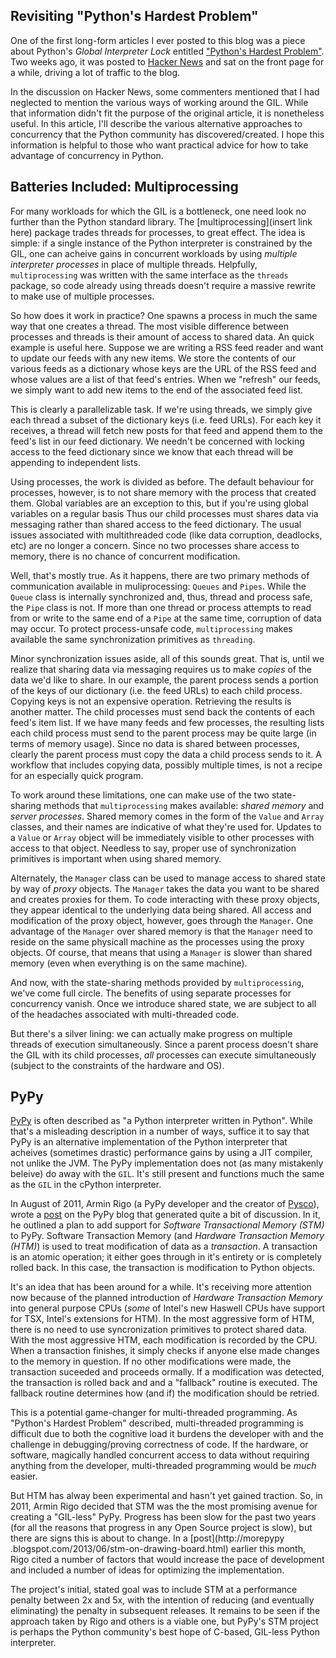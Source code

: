 ## Revisiting "Python's Hardest Problem"

One of the first long-form articles I ever posted to this blog was a piece about
Python's *Global Interpreter Lock* entitled ["Python's Hardest Problem"](http://www.jeffknupp.com/PUTLINKHERE).
Two weeks ago, it was posted to [Hacker News](http://news.ycombinator.com) and sat
on the front page for a while, driving a lot of traffic to the blog. 

In the discussion on Hacker News, some commenters mentioned that I had neglected
to mention the various ways of working around the GIL. While that information 
didn't fit the purpose of the original article, it is nonetheless useful.
In this article, I'll describe the various alternative approaches 
to concurrency that the Python community has discovered/created. I hope this 
information is helpful to those who want practical advice for how 
to take advantage of concurrency in Python.

## Batteries Included: Multiprocessing

For many workloads for which the GIL is a bottleneck, one need look no further
than the Python standard library. The [multiprocessing](insert link here)
package trades threads for processes, to great effect. The idea is simple: if a
single instance of the Python interpreter is constrained by the GIL, one can
acheive gains in concurrent workloads by using *multiple interpreter processes*
in place of multiple threads. Helpfully, `multiprocessing` was written
with the same interface as the `threads` package, so code already using threads
doesn't require a massive rewrite to make use of multiple processes.

So how does it work in practice? One spawns a process in much the same
way that one creates a thread. The most visible difference between processes
and threads is their amount of access to shared data. An quick example is useful here.
Suppose we are writing a RSS feed reader and want to update our feeds with any new items.
We store the contents of our various feeds as a dictionary whose keys are 
the URL of the RSS feed and whose values are a list of that feed's entries.
When we "refresh" our feeds, we simply want to add new items to the end of the
associated feed list. 

This is clearly a parallelizable task. If we're using threads, we simply give
each thread a subset of the dictionary keys (i.e. feed URLs). For each key it 
receives, a thread will fetch new posts for that feed and append them to the
feed's list in our feed dictionary. We needn't be concerned with locking access 
to the feed dictionary since we know that each thread will be appending to 
independent lists. 

Using processes, the work is divided as before. The default behaviour for processes, 
however, is to not share memory with the process that created them. Global variables
are an exception to this, but if you're using global variables on a regular basis
Thus our child processes must shares data via messaging rather than shared 
access to the feed dictionary. The usual issues associated with multithreaded 
code (like data corruption, deadlocks, etc) are no longer a concern. Since no two 
processes share access to memory, there is no chance of concurrent 
modification. 

Well, that's mostly true. As it happens, there are two primary methods of
communication available in muliprocessing: `Queues` and `Pipes`. While 
the `Queue` class is internally synchronized and, thus, thread and process safe,
the `Pipe` class is not. If more than one thread or process attempts to read
from or write to the same end of a `Pipe` at the same time, corruption of data
may occur. To protect process-unsafe code, `multiprocessing` makes available 
the same synchronization primitives as `threading`.

Minor synchronization issues aside, all of this sounds great. That is, until we realize that 
sharing data via messaging requires us to make *copies* of the data we'd 
like to share. In our example, the parent process sends a portion of the 
keys of our dictionary (i.e. the feed URLs) to each child process. Copying keys is not 
an expensive operation. Retrieving the results is another matter.
The child processes must send back the contents of each feed's item list. If we have many feeds and few 
processes, the resulting lists each child process must send to the parent 
process may be quite large (in terms of memory usage). Since no data is shared
between processes, clearly the parent process must copy the data a child process
sends to it. A workflow that includes copying data, possibly multiple times, is
not a recipe for an especially quick program.

To work around these limitations, one can make use of the two state-sharing methods that `multiprocessing`
makes available: *shared memory* and *server processes*. Shared memory comes
in the form of the `Value` and `Array` classes, and their names are indicative
of what they're used for. Updates to a `Value` or `Array` object will be immediately
visible to other processes with access to that object. Needless to say, proper
use of synchronization primitives is important when using shared memory.

Alternately, the `Manager` class can be used to manage
access to shared state by way of *proxy* objects. The `Manager` takes the data
you want to be shared and creates proxies for them. To code interacting with these
proxy objects, they appear identical to the underlying data being shared. All
access and modification of the proxy object, however, goes through the
`Manager`. One advantage of the `Manager` over shared memory is that the
`Manager` need to reside on the same physicall machine as the processes using
the proxy objects. Of course, that means that using a `Manager` is slower than
shared memory (even when everything is on the same machine). 

And now, with the state-sharing methods provided by `multiprocessing`, we've
come full circle. The benefits of using separate processes for concurrency
vanish. Once we introduce shared state, we are subject to all of the headaches
associated with multi-threaded code. 

But there's a silver lining: we can actually make progress on multiple threads
of execution simultaneously. Since a parent process doesn't share the GIL with
its child processes, *all* processes can execute simultaneously (subject to the
constraints of the hardware and OS).

## PyPy

[PyPy](http://www.pypy.org) is often described as "a Python interpreter written in Python".
While that's a misleading description in a number of ways, suffice it to say that PyPy is an alternative implementation
of the Python interpreter that acheives (sometimes drastic) performance gains by using a JIT compiler, not unlike the JVM.
The PyPy implementation does not (as many mistakenly beleive) do away with the `GIL`. It's still present and functions
much the same as the `GIL` in the cPython interpreter.

In August of 2011, Armin Rigo (a PyPy developer and the creator of [Pysco](http://psyco.sourceforge.net/)),
wrote a [post](http://morepypy.blogspot.com/2011/08/we-need-software-transactional-memory.html)
on the PyPy blog that generated quite a bit of discussion. In it,
he outlined a plan to add support for *Software Transactional Memory (STM)* to
PyPy. Software Transaction Memory (and *Hardware Transaction Memory (HTM)*) is used
to treat modification of data as a *transaction*. A transaction is an atomic
operation; it either goes through in it's entirety or is completely rolled
back. In this case, the transaction is modification to Python objects.

It's an idea that has been around for a while. It's receiving more attention
now because of the planned introduction of *Hardware Transaction Memory* into
general purpose CPUs (*some* of Intel's new Haswell CPUs have support for TSX,
Intel's extensions for HTM). In the most aggressive form of HTM,  there is no need to use
syncronization primitives to protect shared data. With the most aggressive HTM,
each modification is recorded by the CPU. When a transaction finishes,
it simply checks if anyone else made changes to the memory in question. If no
other modifications were made, the transaction suceeded and proceeds
ormally. If a modification was detected, the transaction is rolled back and
and a "fallback" routine is executed. The fallback routine determines how
(and if) the modification should be retried.

This is a potential game-changer for multi-threaded programming. As "Python's
Hardest Problem" described, multi-threaded programming is difficult due to
both the cognitive load it burdens the developer with and the challenge in
debugging/proving correctness of code. If the hardware, or software,
magically handled concurrent access to data without requiring anything from
the developer, multi-threaded programming would be *much* easier.

But HTM has alway been experimental and hasn't yet gained traction. So,
in 2011, Armin Rigo decided that STM was the the most promising avenue for
creating a "GIL-less" PyPy. Progress has been slow for the past two years
(for all the reasons that progress in any Open Source project is slow),
but there are signs this is about to change. In a [post](http://morepypy
.blogspot.com/2013/06/stm-on-drawing-board.html) earlier this month,
Rigo cited a number of factors that would increase the pace of development
and included a number of ideas for optimizing the implementation.

The project's initial, stated goal was to include STM at a performance
penalty between 2x and 5x, with the intention of reducing (and eventually
eliminating) the penalty in subsequent releases. It remains to be seen if the
approach taken by Rigo and others is a viable one, but PyPy's STM project is
perhaps the Python community's best hope of C-based,
GIL-less Python interpreter.
